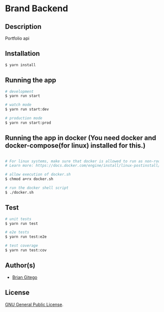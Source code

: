 # Brand Backend

## Description

Portfolio api

## Installation

```bash
$ yarn install
```

## Running the app

```bash
# development
$ yarn run start

# watch mode
$ yarn run start:dev

# production mode
$ yarn run start:prod
```

## Running the app in docker (You need docker and docker-compose(for linux) installed for this.)

```bash

# For linux systems, make sure that docker is allowed to run as non-root.
# Learn more: https://docs.docker.com/engine/install/linux-postinstall/

# allow execution of docker.sh
$ chmod a+rx docker.sh

# run the docker shell script
$ ./docker.sh
```

## Test

```bash
# unit tests
$ yarn run test

# e2e tests
$ yarn run test:e2e

# test coverage
$ yarn run test:cov
```

## Author(s)

- [Brian Gitego](https://gbrian.netlify.app)

## License

[GNU General Public License](LICENSE).
